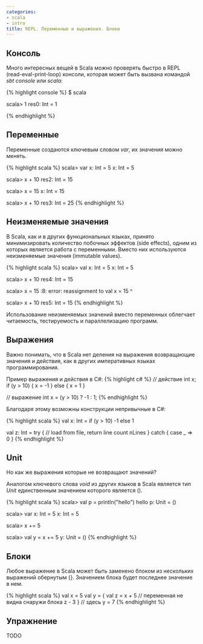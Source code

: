 ```yaml
---
categories:
- scala
- intro
title: REPL. Переменные и выражения. Блоки
---
```


## Консоль

Много интересных вещей в Scala можно проверять быстро в REPL (read-eval-print-loop) консоли, которая может быть вызвана командой *sbt console* или *scala*:

{% highlight console %}
$ scala

scala> 1
res0: Int = 1

{% endhighlight %}

## Переменные

Переменные создаются ключевым словом *var*, их значения можно менять.

{% highlight scala %}
scala> var x: Int = 5
x: Int = 5

scala> x + 10
res2: Int = 15

scala> x = 15
x: Int = 15

scala> x + 10
res3: Int = 25
{% endhighlight %}

##  Неизменяемые значения

В Scala, как и в других функциональных языках, принято минимизировать количество побочных эффектов (side effects), одним из которых является работа с переменными. Вместо них используются неизменяемые значения (immutable values).

{% highlight scala %}
scala> val x: Int = 5
x: Int = 5

scala> x + 10
res4: Int = 15

scala> x = 15
<console>:8: error: reassignment to val
       x = 15
         ^

scala> x + 10
res5: Int = 15
{% endhighlight %}

Использование неизменяемых значений вместо переменных облегчает читаемость, тестируемость и параллелизацию программ.

## Выражения

Важно понимать, что в Scala нет деления на выражения возвращающие значения и действия, как в других императивных языках программирования.

Пример выражения и действия в C#:
{% highlight c# %}
// действие
int x;
if (y > 10)
{
  x = -1
}
else
{
  x = 1
}

// выражение
int x = (y > 10) ? -1 : 1;
{% endhighlight %}

Благодаря этому возможны конструкции непривычные в C#:

{% highlight scala %}
val x: Int = if (y > 10) -1 else 1

val z: Int = try {
  // load from file, return line count
  nLines
} catch {
  case _ => 0
}
{% endhighlight %}

## Unit

Но как же выражения которые не возвращают значений?

Аналогом ключевого слова *void* из других языков в Scala является тип *Unit* единственным значением которого является ().

{% highlight scala %}
scala> val p = println("hello")
hello
p: Unit = ()

scala> var x: Int = 5
x: Int = 5

scala> x += 5

scala> val y = x += 5
y: Unit = ()
{% endhighlight %}


## Блоки

Любое выражение в Scala может быть заменено блоком из нескольких выражений обернутым {}. Значением блока будет последнее значение в нем.

{% highlight scala %}
val x = 5
val y = {
  val z = x + 5 // переменная не видна снаружи блока
  z - 3
}
// здесь y = 7
{% endhighlight %}

## Упражнение

TODO
